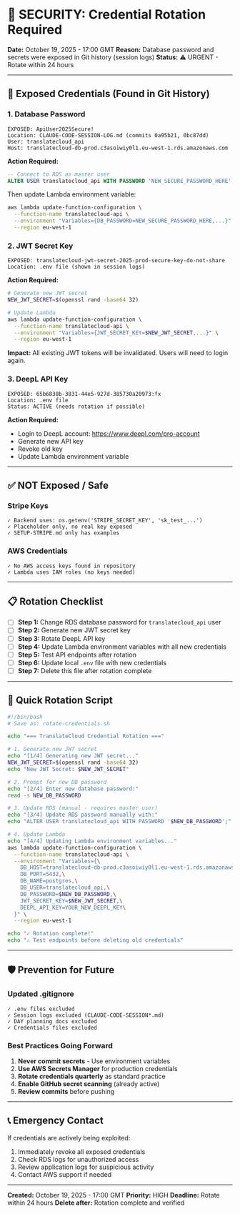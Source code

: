 # 🚨 SECURITY: Credential Rotation Required

**Date:** October 19, 2025 - 17:00 GMT
**Reason:** Database password and secrets were exposed in Git history (session logs)
**Status:** ⚠️ URGENT - Rotate within 24 hours

---

## 🔴 Exposed Credentials (Found in Git History)

### 1. **Database Password**
```
EXPOSED: ApiUser2025Secure!
Location: CLAUDE-CODE-SESSION-LOG.md (commits 0a95b21, 0bc87dd)
User: translatecloud_api
Host: translatecloud-db-prod.c3asoiwiy0l1.eu-west-1.rds.amazonaws.com
```

**Action Required:**
```sql
-- Connect to RDS as master user
ALTER USER translatecloud_api WITH PASSWORD 'NEW_SECURE_PASSWORD_HERE';
```

Then update Lambda environment variable:
```bash
aws lambda update-function-configuration \
  --function-name translatecloud-api \
  --environment "Variables={DB_PASSWORD=NEW_SECURE_PASSWORD_HERE,...}" \
  --region eu-west-1
```

### 2. **JWT Secret Key**
```
EXPOSED: translatecloud-jwt-secret-2025-prod-secure-key-do-not-share
Location: .env file (shown in session logs)
```

**Action Required:**
```bash
# Generate new JWT secret
NEW_JWT_SECRET=$(openssl rand -base64 32)

# Update Lambda
aws lambda update-function-configuration \
  --function-name translatecloud-api \
  --environment "Variables={JWT_SECRET_KEY=$NEW_JWT_SECRET,...}" \
  --region eu-west-1
```

**Impact:** All existing JWT tokens will be invalidated. Users will need to login again.

### 3. **DeepL API Key**
```
EXPOSED: 65b6838b-3831-44e5-927d-385730a20973:fx
Location: .env file
Status: ACTIVE (needs rotation if possible)
```

**Action Required:**
- Login to DeepL account: https://www.deepl.com/pro-account
- Generate new API key
- Revoke old key
- Update Lambda environment variable

---

## ✅ NOT Exposed / Safe

### Stripe Keys
```
✓ Backend uses: os.getenv('STRIPE_SECRET_KEY', 'sk_test_...')
✓ Placeholder only, no real key exposed
✓ SETUP-STRIPE.md only has examples
```

### AWS Credentials
```
✓ No AWS access keys found in repository
✓ Lambda uses IAM roles (no keys needed)
```

---

## 📋 Rotation Checklist

- [ ] **Step 1:** Change RDS database password for `translatecloud_api` user
- [ ] **Step 2:** Generate new JWT secret key
- [ ] **Step 3:** Rotate DeepL API key
- [ ] **Step 4:** Update Lambda environment variables with all new credentials
- [ ] **Step 5:** Test API endpoints after rotation
- [ ] **Step 6:** Update local `.env` file with new credentials
- [ ] **Step 7:** Delete this file after rotation complete

---

## 🔧 Quick Rotation Script

```bash
#!/bin/bash
# Save as: rotate-credentials.sh

echo "=== TranslateCloud Credential Rotation ==="

# 1. Generate new JWT secret
echo "[1/4] Generating new JWT secret..."
NEW_JWT_SECRET=$(openssl rand -base64 32)
echo "New JWT Secret: $NEW_JWT_SECRET"

# 2. Prompt for new DB password
echo "[2/4] Enter new database password:"
read -s NEW_DB_PASSWORD

# 3. Update RDS (manual - requires master user)
echo "[3/4] Update RDS password manually with:"
echo "ALTER USER translatecloud_api WITH PASSWORD '$NEW_DB_PASSWORD';"

# 4. Update Lambda
echo "[4/4] Updating Lambda environment variables..."
aws lambda update-function-configuration \
  --function-name translatecloud-api \
  --environment "Variables={\
    DB_HOST=translatecloud-db-prod.c3asoiwiy0l1.eu-west-1.rds.amazonaws.com,\
    DB_PORT=5432,\
    DB_NAME=postgres,\
    DB_USER=translatecloud_api,\
    DB_PASSWORD=$NEW_DB_PASSWORD,\
    JWT_SECRET_KEY=$NEW_JWT_SECRET,\
    DEEPL_API_KEY=YOUR_NEW_DEEPL_KEY\
  }" \
  --region eu-west-1

echo "✓ Rotation complete!"
echo "⚠ Test endpoints before deleting old credentials"
```

---

## 🛡️ Prevention for Future

### Updated .gitignore
```
✓ .env files excluded
✓ Session logs excluded (CLAUDE-CODE-SESSION*.md)
✓ DAY planning docs excluded
✓ Credentials files excluded
```

### Best Practices Going Forward
1. **Never commit secrets** - Use environment variables
2. **Use AWS Secrets Manager** for production credentials
3. **Rotate credentials quarterly** as standard practice
4. **Enable GitHub secret scanning** (already active)
5. **Review commits** before pushing

---

## 📞 Emergency Contact

If credentials are actively being exploited:
1. Immediately revoke all exposed credentials
2. Check RDS logs for unauthorized access
3. Review application logs for suspicious activity
4. Contact AWS support if needed

---

**Created:** October 19, 2025 - 17:00 GMT
**Priority:** HIGH
**Deadline:** Rotate within 24 hours
**Delete after:** Rotation complete and verified
